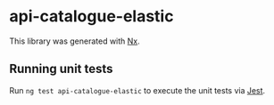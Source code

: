 # api-catalogue-elastic

This library was generated with [Nx](https://nx.dev).

## Running unit tests

Run `ng test api-catalogue-elastic` to execute the unit tests via [Jest](https://jestjs.io).
